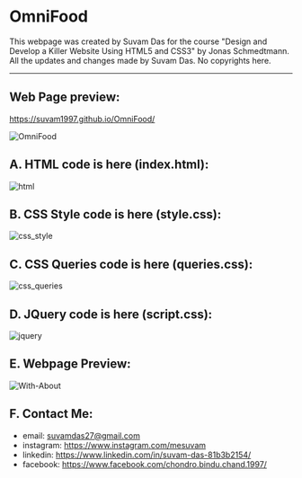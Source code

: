 OmniFood
===================
This webpage was created by Suvam Das for the course "Design and Develop a Killer Website Using HTML5 and CSS3" by Jonas Schmedtmann. All the updates and changes made by Suvam Das. No copyrights here.
- - - -

## Web Page preview: ##

 https://suvam1997.github.io/OmniFood/
 
 ![OmniFood](https://user-images.githubusercontent.com/53318366/90470344-de2b0180-e138-11ea-8a92-36f6508350d3.gif)

## A. HTML code is here (index.html): ## 

![html](https://user-images.githubusercontent.com/53318366/90463607-03177880-e129-11ea-9537-026440995be7.png)

## B. CSS Style code is here (style.css): ##

![css_style](https://user-images.githubusercontent.com/53318366/90463828-82a54780-e129-11ea-924d-d124274fa779.png)

## C. CSS Queries code is here (queries.css): ## 

![css_queries](https://user-images.githubusercontent.com/53318366/90465933-1b3dc680-e12e-11ea-86fa-3d96081aa1a7.png)

## D. JQuery code is here (script.css): ##

![jquery](https://user-images.githubusercontent.com/53318366/90463853-96e94480-e129-11ea-9256-e373846c1a1d.png)

## E. Webpage Preview: ## 

![With-About](https://user-images.githubusercontent.com/53318366/90458739-da898180-e11c-11ea-9c32-8a42909f5554.jpg)

## F. Contact Me: ## 

* email: suvamdas27@gmail.com
* instagram: https://www.instagram.com/mesuvam
* linkedin: https://www.linkedin.com/in/suvam-das-81b3b2154/
* facebook: https://www.facebook.com/chondro.bindu.chand.1997/
